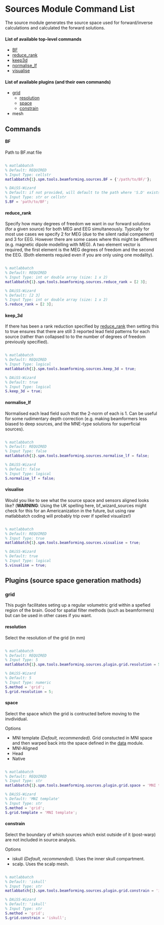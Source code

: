 # Sources Module Command List

The source module generates the source space used for forward/inverse calculations and calculated the forward solutions. 


#### List of available top-level commands
- [BF](#BF)
- [reduce_rank](#reduce_rank)
- [keep3d](#keep3d)
- [normalise_lf](#normalise_lf)
- [visualise](#visualise)

#### List of available plugins (and their own commands)
- [grid](#grid)
  - [resolution](#resolution)
  - [space](#space)
  - [constrain](#constrain)  
- mesh

## Commands

#### BF
Path to BF.mat file

```matlab

% matlabbatch
% Default: REQUIRED
% Input Type: cellstr
matlabbatch{1}.spm.tools.beamforming.sources.BF = {'/path/to/BF/'};

% DAiSS-Wizard
% Default: if not provided, will default to the path where 'S.D' exists (see below).
% Input Type: str or cellstr
S.BF = 'path/to/BF';
```

#### reduce_rank
Specify how many degrees of freedom we want in our forward solutions (for a given source) for both MEG and EEG simultaneously. Typically for most use cases we specify 2 for MEG (due to the silent radial compenent) and 3 for EEG. However there are some cases where this might be different (e.g. magnetic dipole modelling with MEG).
A two element vector is required, the first element is the MEG degrees of freedom and the second the EEG. (Both elements requied even if you are only using one modality).

```matlab

% matlabbatch
% Default: REQUIRED
% Input Type: int or double array (size: 1 x 2)
matlabbatch{1}.spm.tools.beamforming.sources.reduce_rank = [2 3];

% DAiSS-Wizard
% Default: [2 3]
% Input Type: int or double array (size: 1 x 2)
S.reduce_rank = [2 3];
```

#### keep_3d 
If there has been a rank reduction specified by [reduce_rank](#reduce_rank) then setting this to true ensures that there are still 3 reported lead field patterns for each source (rather than collapsed to to the number of degrees of freedom previously specified).

```matlab

% matlabbatch
% Default: REQUIRED
% Input Type: logical
matlabbatch{1}.spm.tools.beamforming.sources.keep_3d = true;

% DAiSS-Wizard
% Default: true
% Input Type: logical
S.keep_3d = true;
```

#### normalise_lf
Normalised each lead field such that the 2-norm of each is 1. Can be useful for some rudimentary depth correction (e.g. making beamformers less biased to deep sources, and the MNE-type solutions for superficial sources). 

```matlab

% matlabbatch
% Default: REQUIRED
% Input Type: false
matlabbatch{1}.spm.tools.beamforming.sources.normalise_lf = false;

% DAiSS-Wizard
% Default: false
% Input Type: logical
S.normalise_lf = false;
```

#### visualise
Would you like to see what the source space and sensors aligned looks like? (**WARNING**: Using the UK spelling here, bf_wizard_sources might check for this for an Americanization in the future, but using raw matlabbatch coding will probably trip over if spelled visualize!)

```matlab

% matlabbatch
% Default: REQUIRED
% Input Type: true
matlabbatch{1}.spm.tools.beamforming.sources.visualise = true;

% DAiSS-Wizard
% Default: true
% Input Type: logical
S.visualise = true;
```

## Plugins (source space generation mathods)

### grid

This pugin facilitates seting up a regular volumetric grid within a spefied region of the brain. Good for spatial filter methods (such as beamformers) but can be used in other cases if you want.

#### resolution
Select the resolution of the grid (in mm)

```matlab

% matlabbatch
% Default: REQUIRED
% Input Type: 5
matlabbatch{1}.spm.tools.beamforming.sources.plugin.grid.resolution = 5;

% DAiSS-Wizard
% Default: 5
% Input Type: numeric
S.method = 'grid'; 
S.grid.resolution = 5;
```

#### space
Select the space which the grid is contructed before moving to the invdividual.

Options
- MNI template _(Default, recommended)._ Grid constucted in MNI space and then warped back into the space defined in the [data](01_data.md) module. 
- MNI-Aligned
- Head
- Native

```matlab

% matlabbatch
% Default: REQUIRED
% Input Type: str
matlabbatch{1}.spm.tools.beamforming.sources.plugin.grid.space = 'MNI template';

% DAiSS-Wizard
% Default: 'MNI template'
% Input Type: str
S.method = 'grid'; 
S.grid.template = 'MNI template';
```

#### constrain
Select the boundary of which sources which exist outside of it (post-warp) are not included in source analysis.

Options
- iskull _(Default, recommended)._ Uses the inner skull compartment. 
- scalp. Uses the scalp mesh.

```matlab

% matlabbatch
% Default: 'iskull'
% Input Type: str
matlabbatch{1}.spm.tools.beamforming.sources.plugin.grid.constrain = 'iskull';

% DAiSS-Wizard
% Default: 'iskull'
% Input Type: str
S.method = 'grid'; 
S.grid.constrain = 'iskull';
```
